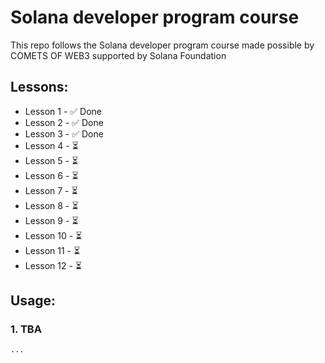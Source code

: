 # Solana developer program course

This repo follows the Solana developer program course made possible by COMETS OF WEB3 supported by Solana Foundation

## Lessons:
- Lesson 1 - ✅ Done
- Lesson 2 - ✅ Done
- Lesson 3 - ✅ Done
- Lesson 4 - ⏳
- Lesson 5 - ⏳
- Lesson 6 - ⏳
- Lesson 7 - ⏳
- Lesson 8 - ⏳
- Lesson 9 - ⏳
- Lesson 10 - ⏳
- Lesson 11 - ⏳
- Lesson 12 - ⏳

## Usage:
### 1. TBA
```bash
...
```